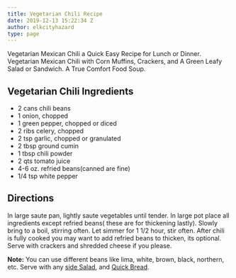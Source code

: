 ```yaml
---
title: Vegetarian Chili Recipe
date: 2019-12-13 15:22:34 Z
author: elkcityhazard
type: page
---
```


Vegetarian Mexican Chili a Quick Easy Recipe for Lunch or Dinner. Vegetarian Mexican Chili with Corn Muffins, Crackers, and A Green Leafy Salad or Sandwich. A True Comfort Food Soup.

## Vegetarian Chili Ingredients

  * 2 cans chili beans
  * 1 onion, chopped
  * 1 green pepper, chopped or diced
  * 2 ribs celery, chopped
  * 2 tsp garlic, chopped or granulated
  * 2 tbsp ground cumin
  * 1 tbsp chili powder
  * 2 qts tomato juice
  * 4-6 oz. refried beans(canned are fine)
  * 1/4 tsp white pepper

## Directions

In large saute pan, lightly saute vegetables until tender. In large pot place all ingredients except refried beans( these are for thickening lastly). Slowly bring to a boil, stirring often. Let simmer for 1 1/2 hour, stir often. After chili is fully cooked you may want to add refried beans to thicken, its optional. Serve with crackers and shredded cheese if you please.

**Note:** You can use different beans like lima, white, brown, black, northern, etc. Serve with any <a href="/wordpress/vegetables-and-salad-recipes/" rel="noopener noreferrer" target="_blank">side Salad</a>, and <a href="/wordpress/easy-bread-recipes/easy-homemade-bread/" rel="noopener noreferrer" target="_blank">Quick Bread</a>.